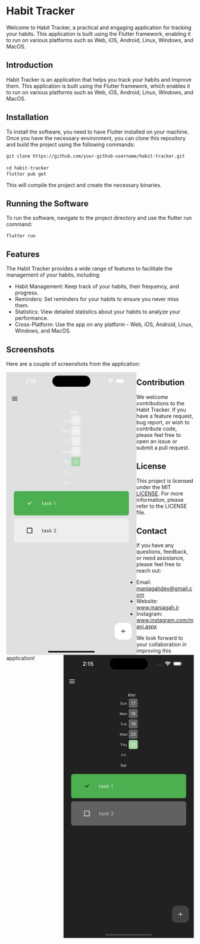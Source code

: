 # Habit Tracker

Welcome to Habit Tracker, a practical and engaging application for tracking your habits. This application is built using the Flutter framework, enabling it to run on various platforms such as Web, iOS, Android, Linux, Windows, and MacOS.

## Introduction

Habit Tracker is an application that helps you track your habits and improve them. This application is built using the Flutter framework, which enables it to run on various platforms such as Web, iOS, Android, Linux, Windows, and MacOS.

## Installation
To install the software, you need to have Flutter installed on your machine. Once you have the necessary environment, you can clone this repository and build the project using the following commands:
```
git clone https://github.com/your-github-username/habit-tracker.git

cd habit-tracker
flutter pub get
```

This will compile the project and create the necessary binaries.

## Running the Software
To run the software, navigate to the project directory and use the flutter run command:
```
flutter run
```

## Features
The Habit Tracker provides a wide range of features to facilitate the management of your habits, including:

- Habit Management: Keep track of your habits, their frequency, and progress.
- Reminders: Set reminders for your habits to ensure you never miss them.
- Statistics: View detailed statistics about your habits to analyze your performance.
- Cross-Platform: Use the app on any platform - Web, iOS, Android, Linux, Windows, and MacOS.

## Screenshots
Here are a couple of screenshots from the application:

<img align="left" src="https://github.com/mani-agah-esmaeilzad/habit-tracker/blob/main/Simulator%20Screenshot%20-%20iPhone%2015%20Pro%20Max%20-%202024-03-21%20at%2014.15.08.png" width="350">
<img align="right" src="https://github.com/mani-agah-esmaeilzad/habit-tracker/blob/main/Simulator%20Screenshot%20-%20iPhone%2015%20Pro%20Max%20-%202024-03-21%20at%2014.15.14.png" width="350">



## Contribution
We welcome contributions to the Habit Tracker. If you have a feature request, bug report, or wish to contribute code, please feel free to open an issue or submit a pull request.

## License
This project is licensed under the MIT [LICENSE](https://choosealicense.com/licenses/mit/). For more information, please refer to the LICENSE file.

## Contact
If you have any questions, feedback, or need assistance, please feel free to reach out:

- Email: maniagahdev@gmail.com
- Website: www.maniagah.ir
- Instagram: www.instagram.com/mani.aspx

We look forward to your collaboration in improving this application!
